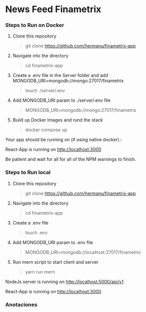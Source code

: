 # News Feed Finametrix

### Steps to Run on Docker

1. Clone this repository

   > git clone https://github.com/hermanu/finametrix-app

2. Navigate into the directory

   > cd finametrix-app

3. Create a .env file in the Server folder and add MONGODB_URI=mongodb://mongo:27017/finametrix

   > touch ./server/.env

4. Add MONGODB_URI param to ./server/.env file

   > MONGODB_URI=mongodb://mongo:27017/finametrix

5. Build up Docker Images and rund the stack

   > docker compose up

Your app should be running on (if using native docker).:

React-App is running on [http://localhost:3000](http://localhost:3000)

Be patient and wait for all for all of the NPM warnings to finish.

### Steps to Run local

1. Clone this repository

   > git clone https://github.com/hermanu/finametrix-app

2. Navigate into the directory

   > cd finametrix-app

3. Create a .env file

   > touch .env

4. Add MONGODB_URI param to .env file

   > MONGODB_URI=mongodb://localhost:27017/finametrix

5. Run mern script to start client and server

   > yarn run mern

NodeJs server is running on [http://localhost:5000/api/v1](http://localhost:5000/api/v1)

React-App is running on [http://localhost:3000](http://localhost:3000)

### Anotaciones
